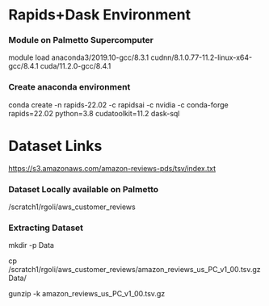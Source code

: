# Rapids+Dask Environment

### Module on Palmetto Supercomputer

module load anaconda3/2019.10-gcc/8.3.1 cudnn/8.1.0.77-11.2-linux-x64-gcc/8.4.1 cuda/11.2.0-gcc/8.4.1

### Create anaconda environment

conda create -n rapids-22.02 -c rapidsai -c nvidia -c conda-forge rapids=22.02 python=3.8 cudatoolkit=11.2 dask-sql

# Dataset Links
https://s3.amazonaws.com/amazon-reviews-pds/tsv/index.txt

### Dataset Locally available on Palmetto
/scratch1/rgoli/aws_customer_reviews

### Extracting Dataset
mkdir -p Data

cp /scratch1/rgoli/aws_customer_reviews/amazon_reviews_us_PC_v1_00.tsv.gz Data/

gunzip -k amazon_reviews_us_PC_v1_00.tsv.gz